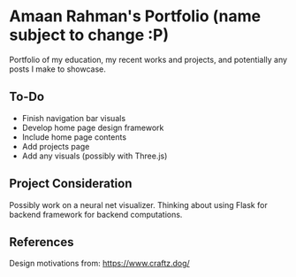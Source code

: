# Amaan Rahman's Portfolio (name subject to change :P) 

Portfolio of my education, my recent works and projects, and potentially any posts I make to showcase. 

## To-Do 
 - Finish navigation bar visuals
 - Develop home page design framework
 - Include home page contents
 - Add projects page
 - Add any visuals (possibly with Three.js)

## Project Consideration
Possibly work on a neural net visualizer. Thinking about using Flask for backend framework for backend computations. 

## References
Design motivations from: https://www.craftz.dog/ 
